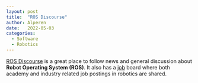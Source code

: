 ```yaml
---
layout: post
title:  "ROS Discourse"
author: Alperen
date:   2022-05-03
categories:
  - Software
  - Robotics
---
```


[ROS Discourse](https://discourse.ros.org/) is a great place to follow news and general discussion about **Robot Operating System (ROS)**. It also has a [job](https://discourse.ros.org/c/jobs) board where both academy and industry related job postings in robotics are shared. 

